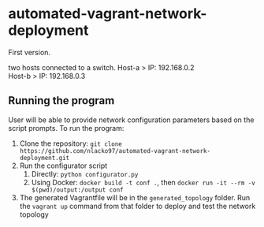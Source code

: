 # automated-vagrant-network-deployment

First version.

two hosts connected to a switch.
Host-a  > IP: 192.168.0.2	
Host-b  > IP: 192.168.0.3	

## Running the program
User will be able to provide network configuration parameters based on the script prompts.
To run the program:
1. Clone the repository: `git clone https://github.com/nlacko97/automated-vagrant-network-deployment.git`
2. Run the configurator script
    1. Directly: `python configurator.py`
    2. Using Docker: `docker build -t conf .`, then `docker run -it --rm -v $(pwd)/output:/output conf`
3. The generated Vagrantfile will be in the `generated_topology` folder. Run the `vagrant up` command from that folder to deploy and test the network topology 